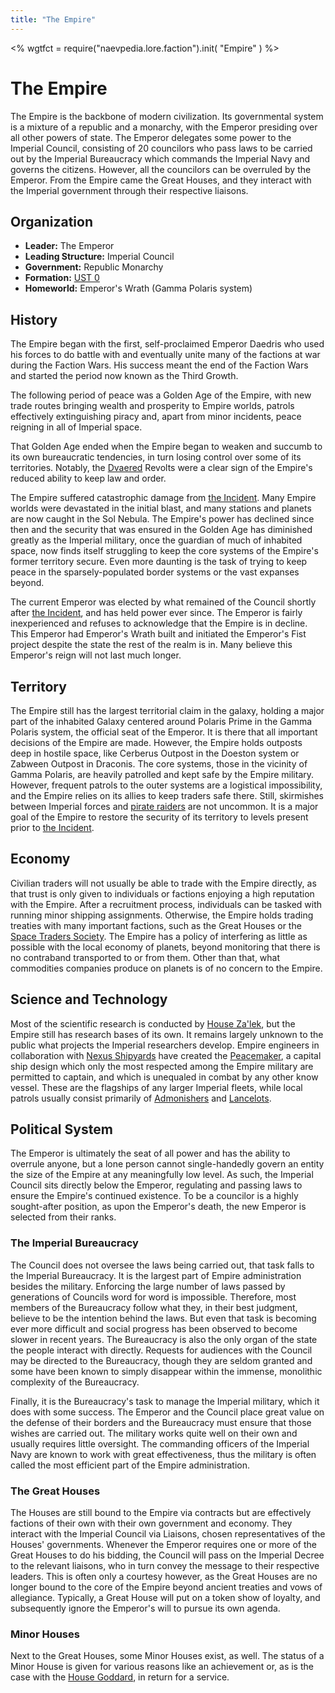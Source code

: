 ```yaml
---
title: "The Empire"
---
```

<%
wgtfct = require("naevpedia.lore.faction").init( "Empire" )
%>
<widget wgtfct />

# The Empire

The Empire is the backbone of modern civilization.
Its governmental system is a mixture of a republic and a monarchy, with the Emperor presiding over all other powers of state.
The Emperor delegates some power to the Imperial Council, consisting of 20 councilors who pass laws to be carried out by the Imperial Bureaucracy which commands the Imperial Navy and governs the citizens.
However, all the councilors can be overruled by the Emperor.
From the Empire came the Great Houses, and they interact with the Imperial government through their respective liaisons.

## Organization

* **Leader:** The Emperor
* **Leading Structure:** Imperial Council
* **Government:** Republic Monarchy
* **Formation:** [UST 0](lore/history)
* **Homeworld:** Emperor's Wrath (Gamma Polaris system)

## History

The Empire began with the first, self-proclaimed Emperor Daedris who used his forces to do battle with and eventually unite many of the factions at war during the Faction Wars.
His success meant the end of the Faction Wars and started the period now known as the Third Growth.

The following period of peace was a Golden Age of the Empire, with new trade routes bringing wealth and prosperity to Empire worlds, patrols effectively extinguishing piracy and, apart from minor incidents, peace reigning in all of Imperial space.

That Golden Age ended when the Empire began to weaken and succumb to its own bureaucratic tendencies, in turn losing control over some of its territories.
Notably, the [Dvaered](lore/factions/dvaered) Revolts were a clear sign of the Empire's reduced ability to keep law and order.

The Empire suffered catastrophic damage from [the Incident](lore/history/incident).
Many Empire worlds were devastated in the initial blast, and many stations and planets are now caught in the Sol Nebula.
The Empire's power has declined since then and the security that was ensured in the Golden Age has diminished greatly as the Imperial military, once the guardian of much of inhabited space, now finds itself struggling to keep the core systems of the Empire's former territory secure. Even more daunting is the task of trying to keep peace in the sparsely-populated border systems or the vast expanses beyond.

The current Emperor was elected by what remained of the Council shortly after [the Incident](lore/history/incident), and has held power ever since.
The Emperor is fairly inexperienced and refuses to acknowledge that the Empire is in decline.
This Emperor had Emperor's Wrath built and initiated the Emperor's Fist project despite the state the rest of the realm is in.
Many believe this Emperor's reign will not last much longer.

## Territory

The Empire still has the largest territorial claim in the galaxy, holding a major part of the inhabited Galaxy centered around Polaris Prime in the Gamma Polaris system, the official seat of the Emperor.
It is there that all important decisions of the Empire are made.
However, the Empire holds outposts deep in hostile space, like Cerberus Outpost in the Doeston system or Zabween Outpost in Draconis.
The core systems, those in the vicinity of Gamma Polaris, are heavily patrolled and kept safe by the Empire military.
However, frequent patrols to the outer systems are a logistical impossibility, and the Empire relies on its allies to keep traders safe there.
Still, skirmishes between Imperial forces and [pirate raiders](lore/factions/pirates) are not uncommon.
It is a major goal of the Empire to restore the security of its territory to levels present prior to [the Incident](lore/history/incident).

## Economy

Civilian traders will not usually be able to trade with the Empire directly, as that trust is only given to individuals or factions enjoying a high reputation with the Empire.
After a recruitment process, individuals can be tasked with running minor shipping assignments.
Otherwise, the Empire holds trading treaties with many important factions, such as the Great Houses or the [Space Traders Society](lore/factions/tradersociety).
The Empire has a policy of interfering as little as possible with the local economy of planets, beyond monitoring that there is no contraband transported to or from them.
Other than that, what commodities companies produce on planets is of no concern to the Empire.

## Science and Technology

Most of the scientific research is conducted by [House Za'lek](lore/factions/zalek), but the Empire still has research bases of its own.
It remains largely unknown to the public what projects the Imperial researchers develop.
Empire engineers in collaboration with [Nexus Shipyards](lore/fabricators) have created the [Peacemaker](ships/empire_peacemaker), a capital ship design which only the most respected among the Empire military are permitted to captain, and which is unequaled in combat by any other know vessel.
These are the flagships of any larger Imperial fleets, while local patrols usually consist primarily of [Admonishers](ships/empire_admonisher) and [Lancelots](ships/empire_lancelot).

## Political System

The Emperor is ultimately the seat of all power and has the ability to overrule anyone, but a lone person cannot single-handedly govern an entity the size of the Empire at any meaningfully low level.
As such, the Imperial Council sits directly below the Emperor, regulating and passing laws to ensure the Empire's continued existence.
To be a councilor is a highly sought-after position, as upon the Emperor's death, the new Emperor is selected from their ranks.

### The Imperial Bureaucracy

The Council does not oversee the laws being carried out, that task falls to the Imperial Bureaucracy.
It is the largest part of Empire administration besides the military.
Enforcing the large number of laws passed by generations of Councils word for word is impossible.
Therefore, most members of the Bureaucracy follow what they, in their best judgment, believe to be the intention behind the laws.
But even that task is becoming ever more difficult and social progress has been observed to become slower in recent years.
The Bureaucracy is also the only organ of the state the people interact with directly.
Requests for audiences with the Council may be directed to the Bureaucracy, though they are seldom granted and some have been known to simply disappear within the immense, monolithic complexity of the Bureaucracy.

Finally, it is the Bureaucracy's task to manage the Imperial military, which it does with some success.
The Emperor and the Council place great value on the defense of their borders and the Bureaucracy must ensure that those wishes are carried out.
The military works quite well on their own and usually requires little oversight.
The commanding officers of the Imperial Navy are known to work with great effectiveness, thus the military is often called the most efficient part of the Empire administration.

### The Great Houses

The Houses are still bound to the Empire via contracts but are effectively factions of their own with their own government and economy.
They interact with the Imperial Council via Liaisons, chosen representatives of the Houses' governments.
Whenever the Emperor requires one or more of the Great Houses to do his bidding, the Council will pass on the Imperial Decree to the relevant liaisons, who in turn convey the message to their respective leaders.
This is often only a courtesy however, as the Great Houses are no longer bound to the core of the Empire beyond ancient treaties and vows of allegiance.
Typically, a Great House will put on a token show of loyalty, and subsequently ignore the Emperor's will to pursue its own agenda.

### Minor Houses

Next to the Great Houses, some Minor Houses exist, as well.
The status of a Minor House is given for various reasons like an achievement or, as is the case with the [House Goddard](lore/factions/goddard), in return for a service.

